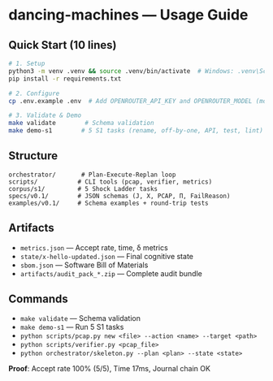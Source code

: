 # dancing-machines — Usage Guide

## Quick Start (10 lines)

```bash
# 1. Setup
python3 -m venv .venv && source .venv/bin/activate  # Windows: .venv\Scripts\activate
pip install -r requirements.txt

# 2. Configure
cp .env.example .env  # Add OPENROUTER_API_KEY and OPENROUTER_MODEL (moonshotai/kimi-k2:free)

# 3. Validate & Demo
make validate        # Schema validation
make demo-s1        # 5 S1 tasks (rename, off-by-one, API, test, lint)
```

## Structure

```
orchestrator/       # Plan-Execute-Replan loop
scripts/           # CLI tools (pcap, verifier, metrics)
corpus/s1/         # 5 Shock Ladder tasks
specs/v0.1/        # JSON schemas (J, X, PCAP, Π, FailReason)
examples/v0.1/     # Schema examples + round-trip tests
```

## Artifacts

- `metrics.json` — Accept rate, time, δ metrics
- `state/x-hello-updated.json` — Final cognitive state
- `sbom.json` — Software Bill of Materials
- `artifacts/audit_pack_*.zip` — Complete audit bundle

## Commands

- `make validate` — Schema validation
- `make demo-s1` — Run 5 S1 tasks  
- `python scripts/pcap.py new <file> --action <name> --target <path>`
- `python scripts/verifier.py <pcap_file>`
- `python orchestrator/skeleton.py --plan <plan> --state <state>`

**Proof**: Accept rate 100% (5/5), Time 17ms, Journal chain OK
